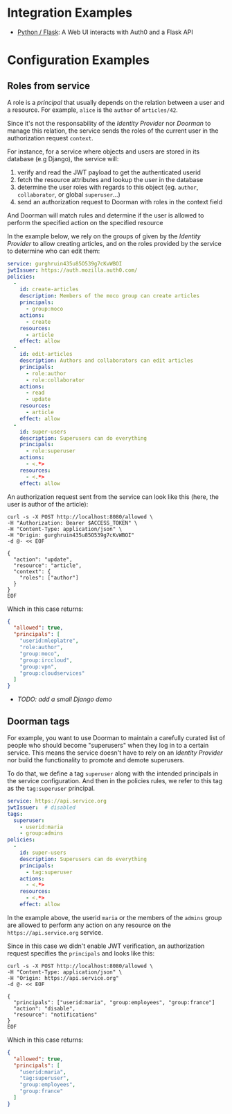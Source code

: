# Integration Examples

- [Python / Flask](python/): A Web UI interacts with Auth0 and a Flask API

# Configuration Examples

## Roles from service

A role is a *principal* that usually depends on the relation between a user and a resource. For example, `alice` is the `author` of `articles/42`.

Since it's not the responsability of the *Identity Provider* nor *Doorman* to manage this relation, the service sends the roles of the current user in the authorization request `context`.

For instance, for a service where objects and users are stored in its database (e.g Django), the service will:

1. verify and read the JWT payload to get the authenticated userid
1. fetch the resource attributes and lookup the user in the database
1. determine the user roles with regards to this object (eg. `author`, `collaborator`, or global `superuser`...)
1. send an authorization request to Doorman with roles in the context field

And Doorman will match rules and determine if the user is allowed to perform the specified action on the specified resource

In the example below, we rely on the groups of given by the *Identity Provider* to allow creating articles, and on the roles provided by the service to determine who can edit them:

```yaml
service: gurghruin435u85O539g7cKvWBOI
jwtIssuer: https://auth.mozilla.auth0.com/
policies:
  -
    id: create-articles
    description: Members of the moco group can create articles
    principals:
      - group:moco
    actions:
      - create
    resources:
      - article
    effect: allow
  -
    id: edit-articles
    description: Authors and collaborators can edit articles
    principals:
      - role:author
      - role:collaborator
    actions:
      - read
      - update
    resources:
      - article
    effect: allow
  -
    id: super-users
    description: Superusers can do everything
    principals:
      - role:superuser
    actions:
      - <.*>
    resources:
      - <.*>
    effect: allow
```

An authorization request sent from the service can look like this (here, the user is author of the article):

```
curl -s -X POST http://localhost:8080/allowed \
-H "Authorization: Bearer $ACCESS_TOKEN" \
-H "Content-Type: application/json" \
-H "Origin: gurghruin435u85O539g7cKvWBOI"
-d @- << EOF

{
  "action": "update",
  "resource": "article",
  "context": {
    "roles": ["author"]
  }
}
EOF
```

Which in this case returns:

```json
{
  "allowed": true,
  "principals": [
    "userid:mleplatre",
    "role:author",
    "group:moco",
    "group:irccloud",
    "group:vpn",
    "group:cloudservices"
  ]
}
```

- *TODO: add a small Django demo*


## Doorman tags

For example, you want to use Doorman to maintain a carefully curated list of people who should become "superusers" when they log in to a certain service. This means the service doesn't have to rely on an *Identity Provider* nor build the functionality to promote and demote superusers.

To do that, we define a tag `superuser` along with the intended principals in the service configuration. And then in the policies rules, we refer to this tag as the `tag:superuser` principal.

```yaml
service: https://api.service.org
jwtIssuer:  # disabled
tags:
  superuser:
    - userid:maria
    - group:admins
policies:
  -
    id: super-users
    description: Superusers can do everything
    principals:
      - tag:superuser
    actions:
      - <.*>
    resources:
      - <.*>
    effect: allow
```

In the example above, the userid `maria` or the members of the `admins` group are allowed to perform any action on any resource on the `https://api.service.org` service.

Since in this case we didn't enable JWT verification, an authorization request specifies the `principals` and looks like this:

```
curl -s -X POST http://localhost:8080/allowed \
-H "Content-Type: application/json" \
-H "Origin: https://api.service.org"
-d @- << EOF

{
  "principals": ["userid:maria", "group:employees", "group:france"]
  "action": "disable",
  "resource": "notifications"
}
EOF
```

Which in this case returns:

```json
{
  "allowed": true,
  "principals": [
    "userid:maria",
    "tag:superuser",
    "group:employees",
    "group:france"
  ]
}
```
